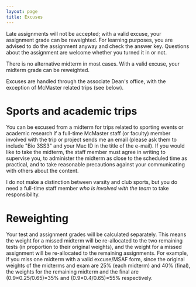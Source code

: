 ```yaml
---
layout: page
title: Excuses
---
```


Late assignments will not be accepted; with a valid excuse, your assignment grade can be reweighted.  For learning purposes, you are advised to do the assignment anyway and check the answer key.  Questions about the assignment are welcome whether you turned it in or not.

There is no alternative midterm in most cases.  With a valid excuse, your midterm grade can be reweighted.  

Excuses are handled through the associate Dean's office, with the exception of McMaster related trips (see below).

# Sports and academic trips 

You can be excused from a midterm for trips related to sporting events or academic research if a full-time McMaster staff (or faculty) member involved with the trip or project sends me an email (please ask them to include "Bio 3SS3" and your Mac ID in the title of the e-mail).  If you would like to take the midterm, the staff member must agree in writing to supervise you, to administer the midterm as close to the scheduled time as practical, and to take reasonable precautions against your communicating with others about the content.

I do not make a distinction between varsity and club sports, but you do need a full-time staff member _who is involved with the team_ to take responsibility.

# Reweighting 

Your test and assignment grades will be calculated separately.  This means the weight for a missed midterm will be re-allocated to the two remaining tests (in proportion to their original weights), and the weight for a missed assignment will be re-allocated to the remaining assignments.  For example, if you miss one midterm with a valid excuse/MSAF form, since the original weights of the midterms and exam are 25% (each midterm) and 40% (final), the weights for the remaining midterm and the final are (0.9×0.25/0.65)=35% and (0.9×0.4/0.65)=55% respectively.

